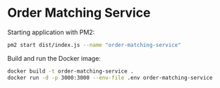 # Order Matching Service

Starting application with PM2:
```bash
pm2 start dist/index.js --name "order-matching-service"
```

Build and run the Docker image:

```bash
docker build -t order-matching-service .
docker run -d -p 3000:3000 --env-file .env order-matching-service
```